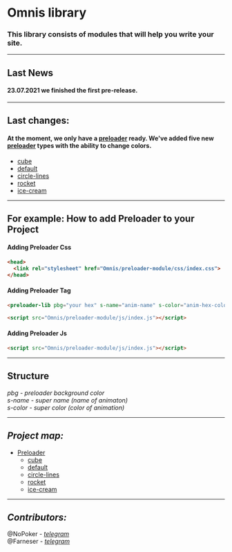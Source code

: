 # Omnis library
### This library consists of modules that will help you write your site.
***
## Last News
#### 23.07.2021 we finished the first pre-release.
***
## Last changes:
#### At the moment, we only have a [preloader][1] ready. We've added five new [preloader][1] types with the ability to change colors.
- [cube]()
- [default]()
- [circle-lines]()
- [rocket]()
- [ice-cream]()

***
## For example: How to add Preloader to your Project
<h4>Adding Preloader Css<h4>

```html
<head>
  <link rel="stylesheet" href="Omnis/preloader-module/css/index.css">
</head>
```

<h4>Adding Preloader Tag</h4>

```html
<preloader-lib pbg="your hex" s-name="anim-name" s-color="anim-hex-color"></preloader-lib>

<script src="Omnis/preloader-module/js/index.js"></script> 
```
<h4>Adding Preloader Js</h4>

```html
<script src="Omnis/preloader-module/js/index.js"></script>
```
***
## Structure
*pbg - preloader background color*<br>
*s-name - super name (name of animaton)*<br>
*s-color - super color (color of animation)* 
***

## *Project map:*
- [Preloader][1]
  - [cube]()
  - [default]()
  - [circle-lines]()
  - [rocket]()
  - [ice-cream]()
***
## *Contributors:*
 @NoPoker - *[telegram](https://t.me/No_Poker)*
<br> @Farneser - *[telegram](https://t.me/farneser)*

[1]: ./Omnis/preloader-module/info.md
